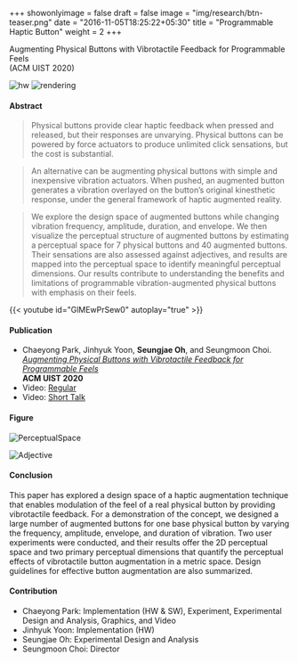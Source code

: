 +++
showonlyimage = false
draft = false
image = "img/research/btn-teaser.png"
date = "2016-11-05T18:25:22+05:30"
title = "Programmable Haptic Button"
weight = 2
+++

Augmenting Physical Buttons with Vibrotactile Feedback
for Programmable Feels<br>(ACM UIST 2020)
<!--more-->

![hw][2]
![rendering][3]

#### Abstract
> Physical buttons provide clear haptic feedback when pressed and released, but their responses are unvarying. Physical buttons can be powered by force actuators to produce unlimited click sensations, but the cost is substantial. 

> An alternative can be augmenting physical buttons with simple and inexpensive vibration actuators. When pushed, an augmented button generates
a vibration overlayed on the button’s original kinesthetic
response, under the general framework of haptic augmented
reality. 

> We explore the design space of augmented buttons
while changing vibration frequency, amplitude, duration, and
envelope. We then visualize the perceptual structure of augmented
buttons by estimating a perceptual space for 7 physical
buttons and 40 augmented buttons. Their sensations are also
assessed against adjectives, and results are mapped into the
perceptual space to identify meaningful perceptual dimensions.
Our results contribute to understanding the benefits and limitations
of programmable vibration-augmented physical buttons
with emphasis on their feels.

{{< youtube id="GlMEwPrSew0" autoplay="true" >}}

#### Publication
* Chaeyong Park, Jinhyuk Yoon, **Seungjae Oh**, and Seungmoon Choi.<br> *[Augmenting Physical Buttons with Vibrotactile Feedback for Programmable Feels](https://doi.org/10.1145/3379337.3415837)* <br>**ACM UIST 2020**
* Video: [Regular](https://youtu.be/TZnR2OuxyAY)
* Video: [Short Talk](https://youtu.be/c6BUkA2r2Mw)


#### Figure
![PerceptualSpace][4]

![Adjective][5]

#### Conclusion
This paper has explored a design space of a haptic augmentation technique that enables modulation of the feel of a real physical button by providing vibrotactile feedback. For a demonstration of the concept, we designed a large number of augmented buttons for one base physical button by varying the frequency, amplitude, envelope, and duration of vibration. Two user experiments were conducted, and their results offer the 2D perceptual space and two primary perceptual dimensions that quantify the perceptual effects of vibrotactile button augmentation in a metric space. Design guidelines for
effective button augmentation are also summarized.

#### Contribution
* Chaeyong Park: Implementation (HW & SW), Experiment, Experimental Design and Analysis, Graphics, and Video 
* Jinhyuk Yoon: Implementation (HW) 
* Seungjae Oh: Experimental Design and Analysis
* Seungmoon Choi: Director

[1]: /img/research/btn-teaser.jpg
[2]: /img/research/btn-hw.jpg
[3]: /img/research/btn-rendering.jpg
[4]: /img/research/btn-perceputalspace.jpg
[5]: /img/research/btn-adjective.jpg

